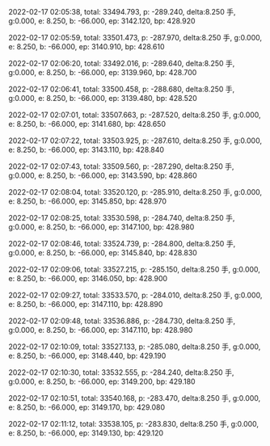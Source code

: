 2022-02-17 02:05:38, total: 33494.793, p: -289.240, delta:8.250 手, g:0.000, e: 8.250, b: -66.000, ep: 3142.120, bp: 428.920

2022-02-17 02:05:59, total: 33501.473, p: -287.970, delta:8.250 手, g:0.000, e: 8.250, b: -66.000, ep: 3140.910, bp: 428.610

2022-02-17 02:06:20, total: 33492.016, p: -289.640, delta:8.250 手, g:0.000, e: 8.250, b: -66.000, ep: 3139.960, bp: 428.700

2022-02-17 02:06:41, total: 33500.458, p: -288.680, delta:8.250 手, g:0.000, e: 8.250, b: -66.000, ep: 3139.480, bp: 428.520

2022-02-17 02:07:01, total: 33507.663, p: -287.520, delta:8.250 手, g:0.000, e: 8.250, b: -66.000, ep: 3141.680, bp: 428.650

2022-02-17 02:07:22, total: 33503.925, p: -287.610, delta:8.250 手, g:0.000, e: 8.250, b: -66.000, ep: 3143.110, bp: 428.840

2022-02-17 02:07:43, total: 33509.560, p: -287.290, delta:8.250 手, g:0.000, e: 8.250, b: -66.000, ep: 3143.590, bp: 428.860

2022-02-17 02:08:04, total: 33520.120, p: -285.910, delta:8.250 手, g:0.000, e: 8.250, b: -66.000, ep: 3145.850, bp: 428.970

2022-02-17 02:08:25, total: 33530.598, p: -284.740, delta:8.250 手, g:0.000, e: 8.250, b: -66.000, ep: 3147.100, bp: 428.980

2022-02-17 02:08:46, total: 33524.739, p: -284.800, delta:8.250 手, g:0.000, e: 8.250, b: -66.000, ep: 3145.840, bp: 428.830

2022-02-17 02:09:06, total: 33527.215, p: -285.150, delta:8.250 手, g:0.000, e: 8.250, b: -66.000, ep: 3146.050, bp: 428.900

2022-02-17 02:09:27, total: 33533.570, p: -284.010, delta:8.250 手, g:0.000, e: 8.250, b: -66.000, ep: 3147.110, bp: 428.890

2022-02-17 02:09:48, total: 33536.886, p: -284.730, delta:8.250 手, g:0.000, e: 8.250, b: -66.000, ep: 3147.110, bp: 428.980

2022-02-17 02:10:09, total: 33527.133, p: -285.080, delta:8.250 手, g:0.000, e: 8.250, b: -66.000, ep: 3148.440, bp: 429.190

2022-02-17 02:10:30, total: 33532.555, p: -284.240, delta:8.250 手, g:0.000, e: 8.250, b: -66.000, ep: 3149.200, bp: 429.180

2022-02-17 02:10:51, total: 33540.168, p: -283.470, delta:8.250 手, g:0.000, e: 8.250, b: -66.000, ep: 3149.170, bp: 429.080

2022-02-17 02:11:12, total: 33538.105, p: -283.830, delta:8.250 手, g:0.000, e: 8.250, b: -66.000, ep: 3149.130, bp: 429.120